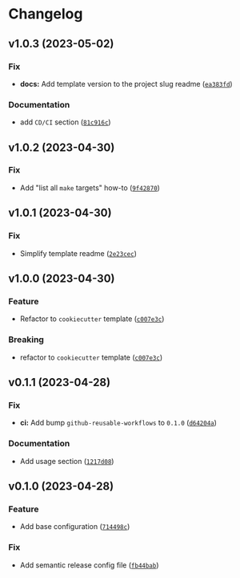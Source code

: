 # Changelog

<!--next-version-placeholder-->

## v1.0.3 (2023-05-02)
### Fix
* **docs:** Add template version to the project slug readme ([`ea383fd`](https://github.com/cachuperia/blueprint-general/commit/ea383fdbc55838781ef130a12f4aead6688b63da))

### Documentation
*  add `CD/CI` section ([`81c916c`](https://github.com/cachuperia/blueprint-general/commit/81c916c6417ac7a38e428f9439ef829706629096))

## v1.0.2 (2023-04-30)
### Fix
* Add "list all `make` targets" how-to ([`9f42870`](https://github.com/cachuperia/blueprint-general/commit/9f428708bd0b2e1a4d2882939bcc103211831cb5))

## v1.0.1 (2023-04-30)
### Fix
* Simplify template readme ([`2e23cec`](https://github.com/cachuperia/blueprint-general/commit/2e23cec4b200e9c112632e9f819c11c098b23cc8))

## v1.0.0 (2023-04-30)
### Feature
* Refactor to `cookiecutter` template ([`c007e3c`](https://github.com/cachuperia/blueprint-general/commit/c007e3c80caed5b93aa5c469f17b5d05181176fe))

### Breaking
* refactor to `cookiecutter` template ([`c007e3c`](https://github.com/cachuperia/blueprint-general/commit/c007e3c80caed5b93aa5c469f17b5d05181176fe))

## v0.1.1 (2023-04-28)
### Fix
* **ci:** Add bump `github-reusable-workflows` to `0.1.0` ([`d64204a`](https://github.com/cachuperia/blueprint-general/commit/d64204a359c9ff101c5747f29257be4cd6ffaf3f))

### Documentation
* Add usage section ([`1217d08`](https://github.com/cachuperia/blueprint-general/commit/1217d0864f4b5e329c65684e4e7394a175873935))

## v0.1.0 (2023-04-28)
### Feature
* Add base configuration ([`714498c`](https://github.com/cachuperia/blueprint-general/commit/714498c05527fd542ebbcb6142d38c693d7b9784))

### Fix
* Add semantic release config file ([`fb44bab`](https://github.com/cachuperia/blueprint-general/commit/fb44babfbae5e86e9eeb3bf245a42304879b331a))
